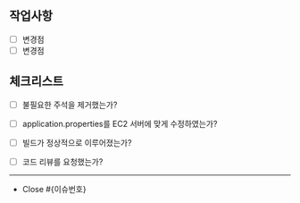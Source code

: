 ## 작업사항

- [ ] 변경점
- [ ] 변경점

## 체크리스트

- [ ] 불필요한 주석을 제거했는가?
- [ ] application.properties를 EC2 서버에 맞게 수정하였는가?
- [ ] 빌드가 정상적으로 이루어졌는가?
- [ ] 코드 리뷰를 요청했는가?


---

- Close #{이슈번호}
